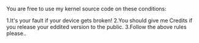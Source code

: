 You are free to use my kernel source code on these conditions:

1.It's your fault if your device gets broken!
2.You should give me Credits if you release your eddited version to the public.
3.Follow the above rules please..


